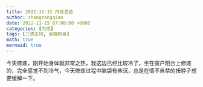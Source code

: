 ```yaml
---
title: 2022-11-15 内炼总结
author: zhangzangqian
date: 2022-11-15 07:00:00 +0800
categories: [内炼]
tags: [三清正印, 金龍敕身]
math: true
mermaid: true
---
```

今天修炼，刚开始身体就非常之热，我这边已经比较冷了，坐在窗户阳台上修炼的，完全感觉不到冷气，今天修炼过程中脑袋有些沉，总是在情不自禁的扭脖子想要缓解一下。